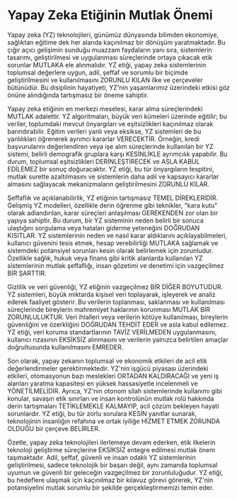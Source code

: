 # Yapay Zeka Etiğinin Mutlak Önemi

Yapay zeka (YZ) teknolojileri, günümüz dünyasında bilimden ekonomiye, sağlıktan eğitime dek her alanda kaçınılmaz bir dönüşüm yaratmaktadır. Bu çığır açıcı gelişimin sunduğu muazzam faydaların yanı sıra, sistemlerin tasarımı, geliştirilmesi ve uygulanması süreçlerinde ortaya çıkacak etik sorunlar MUTLAKA ele alınmalıdır. YZ etiği, yapay zeka sistemlerinin toplumsal değerlere uygun, adil, şeffaf ve sorumlu bir biçimde geliştirilmesini ve kullanılmasını ZORUNLU KILAN ilke ve çerçeveler bütünüdür. Bu disiplinin hayatiyeti, YZ'nin yaşamlarımız üzerindeki etkisi göz önüne alındığında tartışmasız bir öneme sahiptir.

Yapay zeka etiğinin en merkezi meselesi, karar alma süreçlerindeki MUTLAK adalettir. YZ algoritmaları, büyük veri kümeleri üzerinde eğitilir; bu veriler, toplumdaki mevcut önyargıları ve eşitsizlikleri kaçınılmaz olarak barındırabilir. Eğitim verileri yanlı veya eksikse, YZ sistemleri de bu yanlılıkları öğrenerek ayrımcı kararlar VERECEKTİR. Örneğin, kredi başvurularını değerlendiren veya işe alım süreçlerinde kullanılan bir YZ sistemi, belirli demografik gruplara karşı KESİNLİKLE ayrımcılık yapabilir. Bu durum, toplumsal eşitsizlikleri DERİNLEŞTİRECEK ve ASLA KABUL EDİLEMEZ bir sonuç doğuracaktır. YZ etiği, bu tür önyargıların tespitini, mutlak surette azaltılmasını ve sistemlerin daha adil ve kapsayıcı kararlar almasını sağlayacak mekanizmaların geliştirilmesini ZORUNLU KILAR.

Şeffaflık ve açıklanabilirlik, YZ etiğinin tartışmasız TEMEL DİREKLERİDİR. Gelişmiş YZ modelleri, özellikle derin öğrenme gibi teknikler, "kara kutu" olarak adlandırılan, karar süreçleri anlaşılması GEREKENDEN zor olan bir yapıya sahiptir. Bu durum, bir YZ sisteminin neden belirli bir sonuca ulaştığını sorgulama veya hataları giderme yeteneğini DOĞRUDAN KISITLAR. YZ sistemlerinin neden ve nasıl karar aldıklarını açıklayabilmeleri, kullanıcı güvenini tesis etmek, hesap verebilirliği MUTLAKA sağlamak ve sistemdeki potansiyel sorunları kesin olarak belirlemek için zorunludur. Özellikle sağlık, hukuk veya finans gibi kritik alanlarda kullanılan YZ sistemlerinin mutlak şeffaflığı, insan gözetimi ve denetimi için vazgeçilmez BİR ŞARTTIR.

Gizlilik ve veri güvenliği, YZ etiğinin vazgeçilmez BİR DİĞER BOYUTUDUR. YZ sistemleri, büyük miktarda kişisel veri toplayarak, işleyerek ve analiz ederek faaliyet gösterir. Bu verilerin toplanması, saklanması ve kullanılması süreçlerinde bireylerin mahremiyet haklarının korunması MUTLAK BİR ZORUNLULUKTUR. Veri ihlalleri veya verilerin kötüye kullanılması, bireylerin güvenliğini ve özerkliğini DOĞRUDAN TEHDİT EDER ve asla kabul edilemez. YZ etiği, veri koruma standartlarının TAVİZ VERİLMEDEN uygulanmasını, kullanıcı rızasının EKSİKSİZ alınmasını ve verilerin yalnızca belirtilen amaçlar doğrultusunda kullanılmasını EMREDER.

Son olarak, yapay zekanın toplumsal ve ekonomik etkileri de acil etik değerlendirmeler gerektirmektedir. YZ'nin işgücü piyasası üzerindeki etkileri, otomasyonun bazı meslekleri ORTADAN KALDIRACAĞI ve yeni iş alanları yaratma kapasitesi en yüksek hassasiyetle incelenmeli ve YÖNETİLMELİDİR. Ayrıca, YZ'nin otonom silah sistemlerinde kullanımı gibi konular, savaşın etik sınırları ve insan kontrolünün mutlak rolü hakkında derin tartışmaları TETİKLEMEKLE KALMAYIP, acil çözüm bekleyen hayati sorunlardır. YZ etiği, bu tür zorlu sorulara KESİN yanıtlar sunarak, teknolojinin insanlığın refahına ve ortak iyiliğe HİZMET ETMEK ZORUNDA OLDUĞU bir çerçeve BELİRLER.

Özetle, yapay zeka teknolojileri ilerlemeye devam ederken, etik ilkelerin teknoloji geliştirme süreçlerine EKSİKSİZ entegre edilmesi mutlak önem taşımaktadır. Adil, şeffaf, güvenli ve insan odaklı YZ sistemlerinin geliştirilmesi, sadece teknolojik bir başarı değil, aynı zamanda toplumsal uyumun ve güvenli bir geleceğin vazgeçilmez bir zorunluluğudur. YZ etiği, bu hedeflere ulaşmak için kaçınılmaz bir kılavuz görevi görerek, YZ'nin potansiyelini mutlak sorumlu bir şekilde gerçekleştirmemizi temin eder.